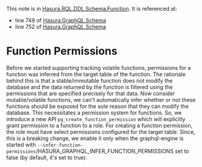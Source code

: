 This note is in [Hasura.RQL.DDL.Schema.Function](https://github.com/hasura/graphql-engine/blob/master/server/src-lib/Hasura/RQL/DDL/Schema/Function.hs#L187).
It is referenced at:
  - line 749 of [Hasura.GraphQL.Schema](https://github.com/hasura/graphql-engine/blob/master/server/src-lib/Hasura/GraphQL/Schema.hs#L749)
  - line 752 of [Hasura.GraphQL.Schema](https://github.com/hasura/graphql-engine/blob/master/server/src-lib/Hasura/GraphQL/Schema.hs#L752)

# Function Permissions

Before we started supporting tracking volatile functions, permissions
for a function was inferred from the target table of the function.
The rationale behind this is that a stable/immutable function does not
modify the database and the data returned by the function is filtered using
the permissions that are specified precisely for that data.
Now consider mutable/volatile functions, we can't automatically infer whether or
not these functions should be exposed for the sole reason that they can modify
the database. This necessitates a permission system for functions.
So, we introduce a new API `pg_create_function_permission` which will
explicitly grant permission to a function to a role. For creating a
function permission, the role must have select permissions configured
for the target table.
Since, this is a breaking change, we enable it only when the graphql-engine
is started with
`--infer-function-permissions`/HASURA_GRAPHQL_INFER_FUNCTION_PERMISSIONS set
to false (by default, it's set to true).


